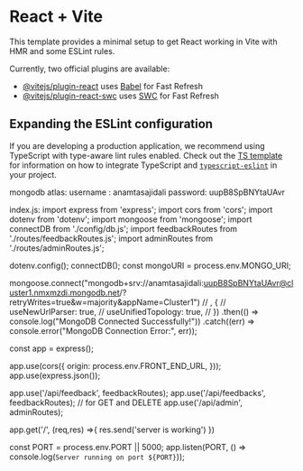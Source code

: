 # React + Vite

This template provides a minimal setup to get React working in Vite with HMR and some ESLint rules.

Currently, two official plugins are available:

- [@vitejs/plugin-react](https://github.com/vitejs/vite-plugin-react/blob/main/packages/plugin-react) uses [Babel](https://babeljs.io/) for Fast Refresh
- [@vitejs/plugin-react-swc](https://github.com/vitejs/vite-plugin-react/blob/main/packages/plugin-react-swc) uses [SWC](https://swc.rs/) for Fast Refresh

## Expanding the ESLint configuration

If you are developing a production application, we recommend using TypeScript with type-aware lint rules enabled. Check out the [TS template](https://github.com/vitejs/vite/tree/main/packages/create-vite/template-react-ts) for information on how to integrate TypeScript and [`typescript-eslint`](https://typescript-eslint.io) in your project.



mongodb atlas:
username : anamtasajidali
password: uupB8SpBNYtaUAvr



index.js:
import express from 'express';
import cors from 'cors';
import dotenv from 'dotenv';
import mongoose from 'mongoose';
import connectDB from './config/db.js';
import feedbackRoutes from './routes/feedbackRoutes.js';
import adminRoutes from './routes/adminRoutes.js';

dotenv.config();
connectDB();
const mongoURI = process.env.MONGO_URI;

mongoose.connect("mongodb+srv://anamtasajidali:uupB8SpBNYtaUAvr@cluster1.nmxmzdi.mongodb.net/?retryWrites=true&w=majority&appName=Cluster1")
// , {
//   useNewUrlParser: true,
//   useUnifiedTopology: true,
// })
.then(() => console.log("MongoDB Connected Successfully!"))
.catch((err) => console.error("MongoDB Connection Error:", err));


const app = express();

app.use(cors({
    origin: process.env.FRONT_END_URL,
}));
app.use(express.json());

app.use('/api/feedback', feedbackRoutes);
app.use('/api/feedbacks', feedbackRoutes); // for GET and DELETE
app.use('/api/admin', adminRoutes);

app.get('/', (req,res) =>{
    res.send('server is working')
})

const PORT = process.env.PORT || 5000;
app.listen(PORT, () => console.log(`Server running on port ${PORT}`));


